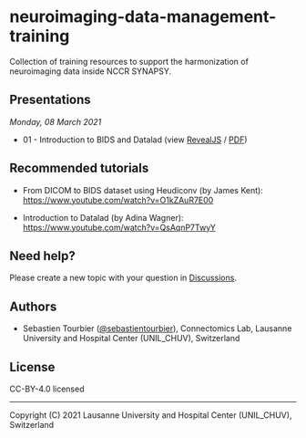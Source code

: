 # neuroimaging-data-management-training
Collection of training resources to support the harmonization of neuroimaging data inside NCCR SYNAPSY.

## Presentations

*Monday, 08 March 2021*

* 01 - Introduction to BIDS and Datalad
  (view [RevealJS](https://sebastientourbier.github.io/synapsy-training-03-2021/) /
  [PDF](https://github.com/sebastientourbier/synapsy-training-03-2021/raw/main/synapsy-training-03-2021.pdf))
  
## Recommended tutorials

* From DICOM to BIDS dataset using Heudiconv (by James Kent): https://www.youtube.com/watch?v=O1kZAuR7E00

* Introduction to Datalad (by Adina Wagner): https://www.youtube.com/watch?v=QsAqnP7TwyY

## Need help?

Please create a new topic with your question in [Discussions](https://github.com/NCCR-SYNAPSY/neuroimaging-data-management-training/discussions).

## Authors

* Sebastien Tourbier ([@sebastientourbier](https://github.com/sebastientourbier)), Connectomics Lab, Lausanne University and Hospital Center (UNIL_CHUV), Switzerland

## License

CC-BY-4.0 licensed

--------------------
Copyright (C) 2021 Lausanne University and Hospital Center (UNIL_CHUV), Switzerland

